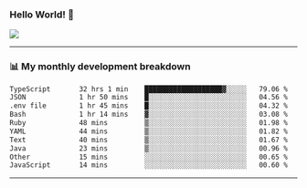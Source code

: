 ### Hello World! 👋

<a>
  <img align="center" src="https://github-readme-stats.vercel.app/api?username=megatunger&count_private=true&include_all_commits=true&bg_color=30,56CCF2,2F80ED&title_color=fff&text_color=fff" />
</a>

------
### 📊 My monthly development breakdown

<!--START_SECTION:waka-->

```txt
TypeScript       32 hrs 1 min    ███████████████████▓░░░░░   79.06 %
JSON             1 hr 50 mins    █░░░░░░░░░░░░░░░░░░░░░░░░   04.56 %
.env file        1 hr 45 mins    █░░░░░░░░░░░░░░░░░░░░░░░░   04.32 %
Bash             1 hr 14 mins    ▓░░░░░░░░░░░░░░░░░░░░░░░░   03.08 %
Ruby             48 mins         ▒░░░░░░░░░░░░░░░░░░░░░░░░   01.98 %
YAML             44 mins         ▒░░░░░░░░░░░░░░░░░░░░░░░░   01.82 %
Text             40 mins         ▒░░░░░░░░░░░░░░░░░░░░░░░░   01.67 %
Java             23 mins         ▒░░░░░░░░░░░░░░░░░░░░░░░░   00.96 %
Other            15 mins         ░░░░░░░░░░░░░░░░░░░░░░░░░   00.65 %
JavaScript       14 mins         ░░░░░░░░░░░░░░░░░░░░░░░░░   00.60 %
```

<!--END_SECTION:waka-->

------
